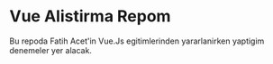 # Vue Alistirma Repom

Bu repoda Fatih Acet'in Vue.Js egitimlerinden yararlanirken yaptigim denemeler yer alacak.